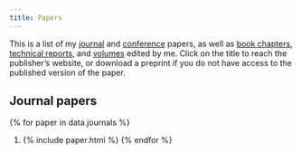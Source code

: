 ```yaml
---
title: Papers
---
```


This is a list of my [journal](#journal-papers) and [conference](#conference-and-workshop-papers) papers, as well as [book chapters](#book-chapters), [technical reports](#technical-reports), and [volumes](#volumes-edited) edited by me. Click on the title to reach the publisher’s website, or download a preprint if you do not have access to the published version of the paper.

Journal papers
--------------

{% for paper in data.journals  %}
1. {% include paper.html %}
{% endfor %}

<!-- Conference papers -->
<!-- ----------------- -->

<!-- {% assign conferences = site.data.papers2 | where: "type", "conference" %} -->
<!-- {% for paper in conferences  %} -->
<!-- 1. {% include format-conference.html %} -->
<!-- {% endfor %} -->

<!-- Book chapters -->
<!-- ------------- -->

<!-- {% assign chapters = site.data.papers2 | where: "type", "chapter" %} -->
<!-- {% for paper in chapters  %} -->
<!-- 1. {% include format-chapter.html %} -->
<!-- {% endfor %} -->

<!-- <\!-- {% assign chapters = site.data.papers -\-> -->
<!-- <\!--                    | where: 'type', 'chapter' -\-> -->
<!-- <\!--                    | sort: 'year' | reverse %} -\-> -->
<!-- <\!-- {% for paper in chapters %} -\-> -->
<!-- <\!-- 1. {% include paper.html %} -\-> -->
<!-- <\!-- {% endfor %} -\-> -->

<!-- <\!-- Technical reports -\-> -->
<!-- <\!-- ----------------- -\-> -->

<!-- <\!-- The papers in this section only include those that do not possess an extended version published in a peer-reviewed journal or conference. -\-> -->

<!-- <\!-- {% assign techreports = site.data.papers -\-> -->
<!-- <\!--                       | where: 'type', 'techreport' -\-> -->
<!-- <\!--                       | sort: 'year' | reverse %} -\-> -->
<!-- <\!-- {% for paper in reports %} -\-> -->
<!-- <\!-- 1. {% include paper.html %} -\-> -->
<!-- <\!-- {% endfor %} -\-> -->

<!-- <\!-- Volumes edited -\-> -->
<!-- <\!-- -------------- -\-> -->

<!-- <\!-- {% assign volumes = site.data.papers -\-> -->
<!-- <\!--                   | where: 'type', 'volume' -\-> -->
<!-- <\!--                   | sort: 'year' | reverse %} -\-> -->
<!-- <\!-- {% for paper in volumes %} -\-> -->
<!-- <\!-- 1. {% include paper.html %} -\-> -->
<!-- <\!-- {% endfor %} -\-> -->
